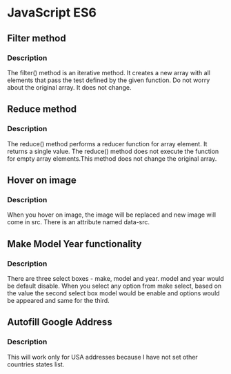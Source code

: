# JavaScript ES6

## Filter method
### Description
The filter() method is an iterative method. It creates a new array with all elements that pass the test defined by the given function. Do not worry about the original array. It does not change.

## Reduce method
### Description
The reduce() method performs a reducer function for array element. It returns a single value. The reduce() method does not execute the function for empty array elements.This method does not change the original array.

## Hover on image
### Description
When you hover on image, the image will be replaced and new image will come in src. There is an attribute named data-src.

## Make Model Year functionality
### Description
There are three select boxes - make, model and year. model and year would be default disable. When you select any option from make select, based on the value the second select box model would be enable and options would be appeared and same for the third.

## Autofill Google Address
### Description
This will work only for USA addresses because I have not set other countries states list.